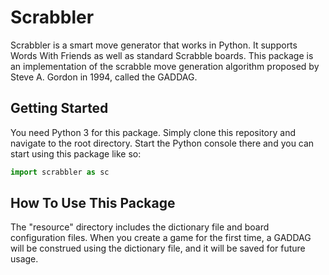Scrabbler
=========
Scrabbler is a smart move generator that works in Python. It supports Words With Friends as well as standard Scrabble boards. This package is an implementation of the scrabble move generation algorithm proposed by Steve A. Gordon in 1994, called the GADDAG.

Getting Started
---------------
You need Python 3 for this package. Simply clone this repository and navigate to the root directory. Start the Python console there and you can start using this package like so:
```python
import scrabbler as sc
```

How To Use This Package
-----------------------
The "resource" directory includes the dictionary file and board configuration files. When you create a game for the first time, a GADDAG will be construed using the dictionary file, and it will be saved for future usage.